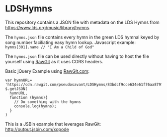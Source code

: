 # LDSHymns

This repository contains a JSON file with metadata on the LDS Hymns from https://www.lds.org/music/library/hymns.

The `hymns.json` file contains every hymn in the green LDS hymnal keyed by song number faciliating easy hymn lookup. Javascript example: `hymns[301].name // "I Am a Child of God"`

The `hymns.json` file can be used directly without having to host the file yourself using [RawGit](https://rawgit.com) as it uses CORS headers.

Basic jQuery Example using [RawGit.com](https://rawgit.com):

    var hymnURL= 'https://cdn.rawgit.com/pseudosavant/LDSHymns/83bdcf9cce634e61f76aa879fb490e2f64b9d768/hymns.json';
    $.getJSON(
      hymnURL,
      function (hymns){
        // Do something with the hymns
        console.log(hymns);
      }
    )

This is a JSBin example that leverages RawGit: http://output.jsbin.com/xopode
